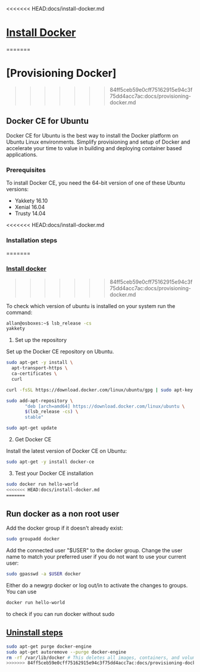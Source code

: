 <<<<<<< HEAD:docs/install-docker.md
# [Install Docker](../scripts/install-docker.sh)
=======
# [Provisioning Docker]
>>>>>>> 84ff5ceb59e0cff75162915e94c3f75dd4acc7ac:docs/provisioning-docker.md

## Docker CE for Ubuntu

Docker CE for Ubuntu is the best way to install the Docker platform on Ubuntu Linux environments. Simplify provisioning and setup of Docker and accelerate your time to value in building and deploying container based applications.

### Prerequisites

To install Docker CE, you need the 64-bit version of one of these Ubuntu versions:

* Yakkety 16.10
* Xenial 16.04
* Trusty 14.04

<<<<<<< HEAD:docs/install-docker.md
### Installation steps
=======
### [Install docker](../scripts/install-docker.sh)
>>>>>>> 84ff5ceb59e0cff75162915e94c3f75dd4acc7ac:docs/provisioning-docker.md

To check which version of ubuntu is installed on your system run the command: 

```sh
allan@osboxes:~$ lsb_release -cs
yakkety
```

1. Set up the repository

Set up the Docker CE repository on Ubuntu.

```sh
sudo apt-get -y install \
  apt-transport-https \
  ca-certificates \
  curl
```

```sh
curl -fsSL https://download.docker.com/linux/ubuntu/gpg | sudo apt-key add -
```

```sh
sudo add-apt-repository \
       "deb [arch=amd64] https://download.docker.com/linux/ubuntu \
       $(lsb_release -cs) \
       stable"
```

```sh
sudo apt-get update
```

2. Get Docker CE

Install the latest version of Docker CE on Ubuntu:

```sh
sudo apt-get -y install docker-ce
```

3. Test your Docker CE installation

```sh
sudo docker run hello-world
<<<<<<< HEAD:docs/install-docker.md
=======
```

## Run docker as a non root user

Add the docker group if it doesn't already exist:

```sh
sudo groupadd docker
```

Add the connected user "$USER" to the docker group. Change the user name to match your preferred user if you do not want to use your current user:

```sh
sudo gpasswd -a $USER docker
```

Either do a newgrp docker or log out/in to activate the changes to groups.
You can use

```sh
docker run hello-world
```

to check if you can run docker without sudo

## [Uninstall steps](../scripts/uninstall-docker.sh)

```sh
sudo apt-get purge docker-engine
sudo apt-get autoremove --purge docker-engine
rm -rf /var/lib/docker # This deletes all images, containers, and volumes
>>>>>>> 84ff5ceb59e0cff75162915e94c3f75dd4acc7ac:docs/provisioning-docker.md
```